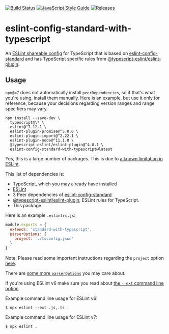 [![Build Status](https://travis-ci.com/standard/eslint-config-standard-with-typescript.svg?branch=master)](https://travis-ci.com/standard/eslint-config-standard-with-typescript)
[![JavaScript Style Guide](https://img.shields.io/badge/code_style-standard-brightgreen.svg)](https://standardjs.com)
[![Releases](https://coderelease.io/badge/standard/eslint-config-standard-with-typescript)](https://coderelease.io/github/repository/standard/eslint-config-standard-with-typescript)

# eslint-config-standard-with-typescript

An [ESLint shareable config](https://eslint.org/docs/developer-guide/shareable-configs) for TypeScript that is based on [eslint-config-standard](https://github.com/standard/eslint-config-standard) and has TypeScript specific rules from [@typescript-eslint/eslint-plugin](https://www.npmjs.com/package/@typescript-eslint/eslint-plugin).

## Usage

`npm@<7` does not automatically install `peerDependencies`,
so if that's what you're using, install them manually.
Here is an example, but use it only for reference,
because your decisions regarding version ranges and range specifiers may vary.

```
npm install --save-dev \
  typescript@\* \
  eslint@^7.12.1 \
  eslint-plugin-promise@^5.0.0 \
  eslint-plugin-import@^2.22.1 \
  eslint-plugin-node@^11.1.0 \
  @typescript-eslint/eslint-plugin@^4.0.1 \
  eslint-config-standard-with-typescript@latest
```

Yes, this is a large number of packages. This is due to [a known limitation in ESLint](https://github.com/eslint/eslint/issues/3458).

This list of dependencies is:

- TypeScript, which you may already have installed
- [ESLint](https://github.com/eslint/eslint)
- 3 Peer dependencies of [eslint-config-standard](https://github.com/standard/eslint-config-standard)
- [@typescript-eslint/eslint-plugin](https://www.npmjs.com/package/@typescript-eslint/eslint-plugin); ESLint rules for TypeScript.
- This package

Here is an example `.eslintrc.js`:

```js
module.exports = {
  extends: 'standard-with-typescript',
  parserOptions: {
    project: './tsconfig.json'
  }
}
```

Note: Please read some important instructions regarding the `project` option [here](https://github.com/typescript-eslint/typescript-eslint/blob/master/packages/parser/README.md#configuration).

There are [some more `parserOptions`](https://github.com/typescript-eslint/typescript-eslint/blob/master/packages/parser/README.md#configuration) you may care about.

If you're using ESLint v6 make sure you read about [the `--ext` command line option](https://eslint.org/docs/user-guide/command-line-interface#ext).

Example command line usage for ESLint v6:

```
$ npx eslint --ext .js,.ts .
```

Example command line usage for ESLint v7:

```
$ npx eslint .
```
